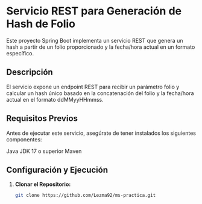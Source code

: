 # Servicio REST para Generación de Hash de Folio

Este proyecto Spring Boot implementa un servicio REST que genera un hash a partir de un folio proporcionado y la fecha/hora actual en un formato específico.

## Descripción

El servicio expone un endpoint REST para recibir un parámetro folio y calcular un hash único basado en la concatenación del folio y la fecha/hora actual en el formato ddMMyyHHmmss.

## Requisitos Previos

Antes de ejecutar este servicio, asegúrate de tener instalados los siguientes componentes:

Java JDK 17 o superior
Maven

## Configuración y Ejecución

1. **Clonar el Repositorio:**

   ```bash
   git clone https://github.com/Lezma92/ms-practica.git